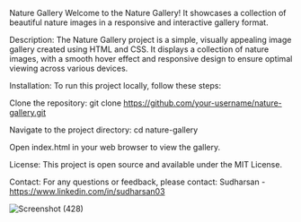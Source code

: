 Nature Gallery
Welcome to the Nature Gallery! It showcases a collection of beautiful nature images in a responsive and interactive gallery format.

Description:
The Nature Gallery project is a simple, visually appealing image gallery created using HTML and CSS. It displays a collection of nature images, with a smooth hover effect and responsive design to ensure optimal viewing across various devices.

Installation:
To run this project locally, follow these steps:

Clone the repository:
git clone https://github.com/your-username/nature-gallery.git

Navigate to the project directory:
cd nature-gallery

Open index.html in your web browser to view the gallery.

License:
This project is open source and available under the MIT License.

Contact:
For any questions or feedback, please contact:
Sudharsan - https://www.linkedin.com/in/sudharsan03


![Screenshot (428)](https://github.com/user-attachments/assets/ae908ab4-88d8-418f-9a55-30baf361d0a5)
